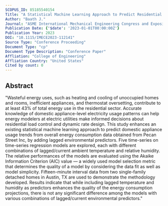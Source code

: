 ```yaml
---
SCOPUS_ID: 85185540154
Title: "A Statistical Machine Learning Approach to Predict Residential HVAC Usage With Lagged Environmental Predictors"
Author: "Baath J."
Journal: "ASME International Mechanical Engineering Congress and Exposition, Proceedings (IMECE)"
Publication Date: {'$date': '2023-01-01T00:00:00Z'}
Publication Year: 2023
DOI: "10.1115/IMECE2023-112141"
Source Type: "Conference Proceeding"
Document Type: "cp"
Document Type Description: "Conference Paper"
Affliation: "College of Engineering"
Affliation Country: "United States"
Cited by count: 0
---
```


## Abstract
"Wasteful energy uses, such as heating and cooling of unoccupied homes and rooms, inefficient appliances, and thermostat oversetting, contribute to at least 43% of total energy use in the residential sector. Accurate knowledge of domestic appliance-level electricity usage patterns can help energy modelers at electric utilities make informed decisions about residential load control and dynamic rate design. This study enhances an existing statistical machine learning approach to predict domestic appliance usage trends from overall energy consumption data obtained from Pecan Street Inc, by adding lagged environmental predictors. Five time-series on time-series regression models are explored, each with different combinations of lagged/current ambient temperature and relative humidity. The relative performances of the models are evaluated using the Akaike Information Criterion (AIC) value — a widely used model selection metric that determines the quality of a model by considering the data fit as well as model simplicity. Fifteen-minute interval data from two single-family detached homes in Austin, TX are used to demonstrate the methodology developed. Results indicate that while including lagged temperature and humidity as predictors enhances the quality of the energy consumption projections, there is not any significant difference among the models with various combinations of lagged/current environmental predictors."
